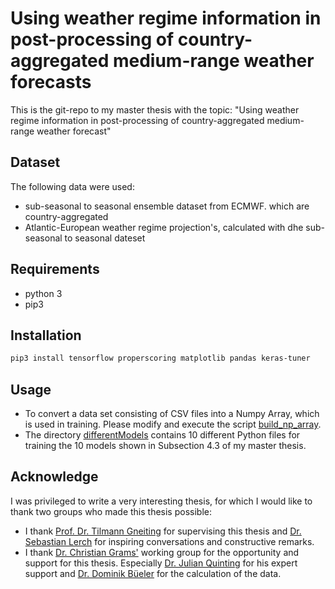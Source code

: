 # Using weather regime information in post-processing of country-aggregated medium-range weather forecasts


This is the git-repo to my master thesis with the topic: "Using weather regime information in post-processing of country-aggregated medium-range weather forecast"

## Dataset
The following data were used:
- sub-seasonal to seasonal ensemble dataset from ECMWF. which are country-aggregated
- Atlantic-European weather regime projection's, calculated with dhe sub-seasonal to seasonal dateset


## Requirements

- python 3
- pip3

## Installation

```bash
pip3 install tensorflow properscoring matplotlib pandas keras-tuner
```

## Usage
- To convert a data set consisting of CSV files into a Numpy Array, which is used in training. Please modify and execute the script [build_np_array](build_np_array). 
- The directory [differentModels](/differentModels) contains 10 different Python files for training the 10 models shown in Subsection 4.3 of my master thesis.

## Acknowledge
I was privileged to write a very interesting thesis, for which I would like to thank two groups who made this thesis possible:
- I thank [Prof. Dr. Tilmann Gneiting](https://www.math.kit.edu/stoch/~gneiting/en) for supervising this thesis and [Dr. Sebastian Lerch](https://www.math.kit.edu/stoch/~lerch/de) for inspiring conversations and constructive remarks.
- I thank [Dr. Christian Grams'](https://www.imk-tro.kit.edu/14_7356.php) working group for the opportunity and support for this thesis. Especially [Dr. Julian Quinting](https://www.imk-tro.kit.edu/14_7532.php) for his expert support and [Dr. Dominik Büeler](https://www.imk-tro.kit.edu/14_7600.php) for the calculation of the data. 

